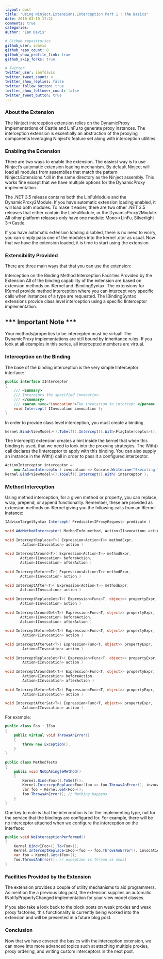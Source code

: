 ```yaml
---
layout: post
title: "Using Ninject.Extensions.Interception Part 1 : The Basics"
date: 2010-03-10 17:21
comments: true
categories: 
author: "Ian Davis"

# Github repositories
github_user: idavis
github_repo_count: 0
github_show_profile_link: true
github_skip_forks: true

# Twitter
twitter_user: ianfdavis
twitter_tweet_count: 4
twitter_show_replies: false
twitter_follow_button: true
twitter_show_follower_count: false
twitter_tweet_button: true
---
```

### About the Extension

The Ninject interception extension relies on the DynamicProxy implementations of Castle and LinFu to generate proxy instances. The interception extension is essentially an abstraction of the proxying components leveraging Ninject’s feature set along with interception utilities.

### Enabling the Extension

There are two ways to enable the extension. The easiest way is to use Ninject’s automatic extension loading mechanism. By default Ninject will load all modules from assemblies that match the pattern Ninject.Extensions.*.dll in the same directory as the Ninject assembly. This works fine except that we have multiple options for the DynamicProxy implementation.

The .NET 3.5 release contains both the LinFuModule and the DynamicProxy2Module. If you have automatic extension loading enabled, it will load both modules. To make it easier, there are two other .NET 3.5 releases that either contain the LinFuModule, or the DynamicProxy2Module. All other platform releases only have one module: Mono->LinFu, Silverlight 3->Castle.

If you have automatic extension loading disabled, there is no need to worry, you can simply pass one of the modules into the kernel .ctor as usual. Now that we have the extension loaded, it is time to start using the extension.

### Extensibility Provided

There are three main ways that that you can use the extension:

Interception on the Binding
Method Interception
Facilities Provided by the Extension
All of the binding capability of the extension are based on extension methods on IKernel and IBindingSyntax. The extensions for IKernel provide method interception where you can intercept very specific calls when instances of a type are requested. The IBindingSyntax extensions provide class level interception using a specific IInterceptor implementation.

## *** Important Note ***

Your methods/properties to be intercepted must be virtual! The DynamicProxy implementations are still bound by inheritance rules. If you look at all examples in this series, all intercepted members are virtual.

### Interception on the Binding

The base of the binding interception is the very simple IInterceptor interface:

``` csharp
public interface IInterceptor
{
    /// <summary>
    /// Intercepts the specified invocation.
    /// </summary>
    /// <param name="invocation">The invocation to intercept.</param>
    void Intercept( IInvocation invocation );
}
```
In order to provide class level interception, you must create a binding.
``` csharp
kernel.Bind<ViewModel>().ToSelf().Intercept().With<FlagInterceptor>();
```
The Intercept() extension creates a hint inside the kernel that when this binding is used, that we need to look into the proxying strategies. The With<T>() call declares the IInterceptor to apply with this binding. You can also supply an instance in the With<T>() call in order to pass it a configured interceptor.
``` csharp
ActionInterceptor interceptor =
    new ActionInterceptor( invocation => Console.WriteLine("Executing!") );
kernel.Bind<ViewModel>().ToSelf().Intercept().With( interceptor );
```
### Method Interception

Using method interception, for a given method or property, you can replace, wrap, prepend, or append functionality. Remember, these are provided as extension methods on IKernel giving you the following calls from an IKernel instance:
``` csharp
IAdviceTargetSyntax Intercept( Predicate<IProxyRequest> predicate )
 
void AddMethodInterceptor( MethodInfo method, Action<IInvocation> action )
 
void InterceptReplace<T>( Expression<Action<T>> methodExpr,
        Action<IInvocation> action )
 
void InterceptAround<T>( Expression<Action<T>> methodExpr,
       Action<IInvocation> beforeAction,
       Action<IInvocation> afterAction )
 
void InterceptBefore<T>( Expression<Action<T>> methodExpr,
       Action<IInvocation> action )
 
void InterceptAfter<T>( Expression<Action<T>> methodExpr,
       Action<IInvocation> action )
 
void InterceptReplaceGet<T>( Expression<Func<T, object>> propertyExpr,
       Action<IInvocation> action )
 
void InterceptAroundGet<T>( Expression<Func<T, object>> propertyExpr,
       Action<IInvocation> beforeAction,
       Action<IInvocation> afterAction )
 
void InterceptBeforeGet<T>( Expression<Func<T, object>> propertyExpr,
        Action<IInvocation> action )
 
void InterceptAfterGet<T>( Expression<Func<T, object>> propertyExpr,
        Action<IInvocation> action )
 
void InterceptReplaceSet<T>( Expression<Func<T, object>> propertyExpr,
        Action<IInvocation> action )
 
void InterceptAroundSet<T>( Expression<Func<T, object>> propertyExpr,
        Action<IInvocation> beforeAction,
        Action<IInvocation> afterAction )
 
void InterceptBeforeSet<T>( Expression<Func<T, object>> propertyExpr,
        Action<IInvocation> action )
 
void InterceptAfterSet<T>( Expression<Func<T, object>> propertyExpr,
        Action<IInvocation> action )
```
For example:
``` csharp
public class Foo : IFoo
{
    public virtual void ThrowsAnError()
    {
        throw new Exception();
    }
}
 
public class MethodTests
{
    public void NoOpASingleMethod()
    {
        Kernel.Bind<Foo>().ToSelf();
        Kernel.InterceptReplace<Foo>(foo => foo.ThrowsAnError(), invocation => {} );
        var foo = Kernel.Get<Foo>();
        foo.ThrowsAnError(); // Nothing happens
    }
}
```
One key to note is that the interception is for the implementing type, not for the service that the bindings are configured for. For example, there will be no interceptor attached when we configure the interception on the interface:
``` csharp
public void NoInterceptionPerformed()
{
    Kernel.Bind<IFoo>().To<Foo>();
    Kernel.InterceptReplace<IFoo>(foo => foo.ThrowsAnError(), invocation => {} );
    var foo = Kernel.Get<IFoo>();
    foo.ThrowsAnError(); // exception is thrown as usual
}
```
### Facilities Provided by the Extension

The extension provides a couple of utility mechanisms to aid programmers. As mention the a previous blog post, the extension supplies an automatic INotifyPropertyChanged implementation for your view model classes.

If you also take a look back to the block posts on weak proxies and weak proxy factories, this functionality is currently being worked into the extension and will be presented in a future blog post.

### Conclusion

Now that we have covered the basics with the interception extension, we can move into more advanced topics such at attaching multiple proxies, proxy ordering, and writing custom interceptors in the next post.